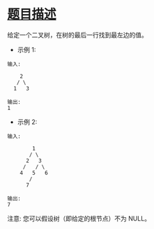 # [题目描述](https://leetcode-cn.com/problems/find-bottom-left-tree-value/)
给定一个二叉树，在树的最后一行找到最左边的值。

- 示例 1:
```text
输入:

    2
   / \
  1   3

输出:
1
```

- 示例 2:
```text
输入:

        1
       / \
      2   3
     /   / \
    4   5   6
       /
      7

输出:
7
```

注意: 您可以假设树（即给定的根节点）不为 NULL。
